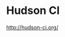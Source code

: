 <!--
id: 569421754
link: http://kevinisom.info/post/569421754/hudson-ci
slug: hudson-ci
date: Tue May 04 2010 12:16:42 GMT+1200 (NZST)
raw: {"blog_name":"kevinisom","id":569421754,"post_url":"http://kevinisom.info/post/569421754/hudson-ci","slug":"hudson-ci","type":"link","date":"2010-05-04 00:16:42 GMT","timestamp":1272932202,"state":"published","format":"html","reblog_key":"Kl6DvbUJ","tags":[],"short_url":"http://tmblr.co/Zw68YyXyA_w","highlighted":[],"feed_item":"http://hudson-ci.org/","from_feed_id":"650234","note_count":0,"title":"Hudson CI","url":"http://hudson-ci.org/","description":""}
publish: 2010-05-04
tags: 
title: Hudson CI
-->


Hudson CI
=========

<http://hudson-ci.org/>


